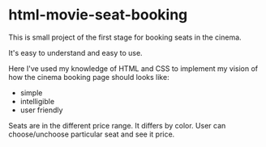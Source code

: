 # html-movie-seat-booking
<p>This is small project of the first stage for booking seats in the cinema. </p>
<p>It's easy to understand and easy to use.</p>
<p>Here I've used my knowledge of HTML and CSS to implement my vision of how the cinema booking page should looks like:
<ul>
<li>simple</li>
<li>intelligible</li>
<li>user friendly</li>
</ul></p>
<p>Seats are in the different price range. It differs by color. User can choose/unchoose particular seat and see it price.</p>
